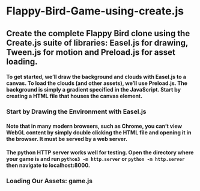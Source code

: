 # Flappy-Bird-Game-using-create.js
## Create the complete Flappy Bird clone using the Create.js suite of libraries: Easel.js for drawing, Tween.js for motion and Preload.js for asset loading.
#### To get started, we’ll draw the background and clouds with Easel.js to a canvas. To load the clouds (and other assets), we’ll use Preload.js. The background is simply a gradient specified in the JavaScript. Start by creating a HTML file that houses the canvas element.

### Start by Drawing the Environment with Easel.js
#### Note that in many modern browsers, such as Chrome, you can’t view WebGL content by simply double clicking the HTML file and opening it in the browser. It must be served by a web server. 
#### The python HTTP server works well for testing. Open the directory where your game is and run `python3 -m http.server` or `python -m http.server` then navigate to localhost:8000.
### Loading Our Assets: game.js

